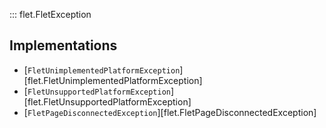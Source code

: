 ::: flet.FletException

## Implementations

- [`FletUnimplementedPlatformException`][flet.FletUnimplementedPlatformException]
- [`FletUnsupportedPlatformException`][flet.FletUnsupportedPlatformException]
- [`FletPageDisconnectedException`][flet.FletPageDisconnectedException]
